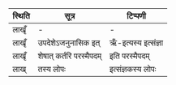 | स्थिति | सूत्र | टिप्पणी |
| ----- | ------- | ------ |
| लाखृँ | - | - |
| लाखृँ | उपदेशेऽजनुनासिक इत् | ऋँ-इत्यस्य इत्संज्ञा |
| लाखृँ | शेषात् कर्तरि परस्मैपदम् | इति परस्मैपदम् |
| लाख् | तस्य लोपः | इत्संज्ञकस्य लोपः |
